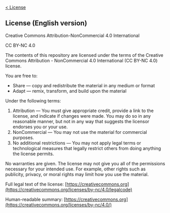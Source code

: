 [< License](/assets/license/license.html)

## License (English version)

Creative Commons Attribution-NonCommercial 4.0 International

CC BY-NC 4.0

The contents of this repository are licensed under the terms of the
Creative Commons Attribution - NonCommercial 4.0 International (CC BY-NC 4.0) license.

You are free to:
* Share — copy and redistribute the material in any medium or format
* Adapt — remix, transform, and build upon the material

Under the following terms:
1. Attribution — You must give appropriate credit, provide a link to the license, and indicate if changes were made. You may do so in any reasonable manner, but not in any way that suggests the licensor endorses you or your use.
2. NonCommercial — You may not use the material for commercial purposes.
3. No additional restrictions — You may not apply legal terms or technological measures that legally restrict others from doing anything the license permits.

No warranties are given. The license may not give you all of the permissions necessary for your intended use. For example, other rights such as publicity, privacy, or moral rights may limit how you use the material.

Full legal text of the license: [https://creativecommons.org](https://creativecommons.org/licenses/by-nc/4.0/legalcode)

Human-readable summary: [https://creativecommons.org](https://creativecommons.org/licenses/by-nc/4.0/)

